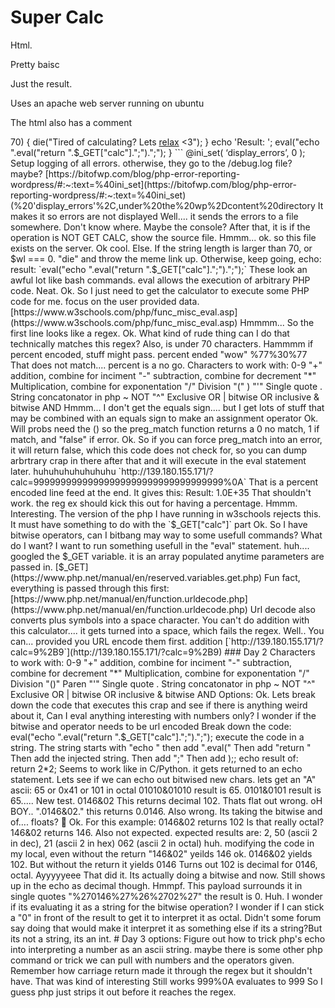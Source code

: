 # Super Calc

Html.

Pretty baisc

Just the result.

Uses an apache web server running on ubuntu

The html also has a comment

<!-- Enjoy Tsu's Super Calculator <3, Not Only + - * / but also many other operators <3 <3 <3 -→

Thats not a real html comment... it doesn't have a real ending line....

+-*/ and many other operators

Can I get it to overflow?

Whats the overflow for a double?

2,147,483,647

Overflow gives me a new result:

Its a youtube video

Nice. Its a meme

Its got an open ssh port.

So thats cool

The html comments say this is "Tsu's calculator.

Too bad there is no ssl or dns, no other names...

This took awhile.

[http://139.180.155.171/?calc=<2,147,483,647](http://139.180.155.171/?calc=%3C2,147,483,647)

Hitting it with no param gives me this:

[`http://139.180.155.171/](http://139.180.155.171/)?`

```jsx
<!-- Enjoy Tsu's Super Calculator <3, Not Only + - * / but also many other operators <3 <3 <3 -->

<?php

ini_set("display_errors", 0);

if(!isset($_GET["calc"])) 
{
    show_source(__FILE__);
}
else
{
    $wl = preg_match('/^[0-9\+\-\*\/\(\)\'\.\~\^\|\&]+$/i', $_GET["calc"]);
    if($wl === 0 || strlen($_GET["calc"]) > 70) {
        die("Tired of calculating? Lets <a href='https://www.youtube.com/watch?v=wDe_aCyf4aE' target=_blank >relax</a> <3");
    }
    echo 'Result: ';
    eval("echo ".eval("return ".$_GET["calc"].";").";");
}
```

@ini_set( ‘display_errors’, 0 );

Setup logging of all errors.

otherwise, they go to the /debug.log file?

maybe?

[https://bitofwp.com/blog/php-error-reporting-wordpress/#:~:text=%40ini_set](https://bitofwp.com/blog/php-error-reporting-wordpress/#:~:text=%40ini_set)(%20'display_errors'%2C,under%20the%20wp%2Dcontent%20directory

It makes it so errors are not displayed

Well.... it sends the errors to a file somewhere. Don't know where. Maybe the console?

After that, it is if the operation is NOT GET CALC, show the source file.

Hmmm... ok. so this file exists on the server. Ok cool.

Else.

If the string length is  larger than 70, or $wl === 0.  "die" and throw the meme link up.

Otherwise, keep going, 

echo: result:

`eval("echo ".eval("return ".$_GET["calc"].";").";");`

These look an awful lot like bash commands.

eval allows the execution of arbitrary PHP code.

Neat.

Ok.

So I just need to get the calculator to execute some PHP code for me.

focus on the user provided data.

[https://www.w3schools.com/php/func_misc_eval.asp](https://www.w3schools.com/php/func_misc_eval.asp)

Hmmmm...

So the first line looks like a regex.

Ok. What kind of rude thing can I do that technically matches this regex?

Also, is under 70 characters.

Hammmm if percent encoded, stuff might pass.

percent ended "wow"

%77%30%77

That does not match.... percent is a no go.

Characters to work with:

0-9

"+" 

addition, combine for inciment

"-" 

subtraction, combine for decrement

"*"

Multiplication, combine for exponentation

"/"

Division

"("

)

"'"

Single quote

.

String concatonator in php

~

NOT

"^"

Exclusive OR

|

bitwise OR inclusive

& 

bitwise AND

Hmmm... I don't get the equals sign.... but I get lots of stuff that may be combined with an equals sign to make an assignment operator

Ok. Will probs need the ()

so the preg_match function returns a 0 no match, 1 if match, and "false" if error.

Ok. So if you can force preg_match into an error, it will return false, which this code does not check for, so you can dump arbrtrary crap in there after that and it will execute in the eval statement later.

huhuhuhuhuhuhuhu

`http://139.180.155.171/?calc=99999999999999999999999999999999999%0A`

That is a percent encoded line feed at the end.

It gives this:

Result: 1.0E+35

That shouldn't work.

the reg ex should kick this out for having a percentage.

Hmmm.

Interesting. The version of the php I have running in w3schools rejects this.

It must have something to do with the 

`$_GET["calc"]` part

Ok. So I have bitwise operators, can I bitbang may way to some usefull commands?

What do I want?

I want to run something usefull in the "eval" statement. 

huh....

googled the $_GET variable.

it is an array populated anytime parameters are passed in.

[$_GET](https://www.php.net/manual/en/reserved.variables.get.php)

Fun fact, everything is passed through this first:

[https://www.php.net/manual/en/function.urldecode.php](https://www.php.net/manual/en/function.urldecode.php)

Url decode also converts plus symbols into a space character.

You can't do addition with this calculator.... it gets turned into a space, which fails the regex.

Well.. You can... provided you URL encode them first.

addition

[`http://139.180.155.171/?calc=9%2B9`](http://139.180.155.171/?calc=9%2B9)

### Day 2

Characters to work with:

0-9

"+" 

addition, combine for inciment

"-" 

subtraction, combine for decrement

"*"

Multiplication, combine for exponentation

"/"

Division

"()"

Paren

"'"

Single quote

.

String concatonator in php

~

NOT

"^"

Exclusive OR

|

bitwise OR inclusive

& 

bitwise AND

Options:

Ok. Lets break down the code that executes this crap and see if there is anything weird about it,

Can I eval anything interesting with numbers only?

I wonder if the bitwise and operator needs to be url encoded

Break down the code:

eval("echo ".eval("return ".$_GET["calc"].";").";");

execute the code in a string.

The string starts with "echo "

then add ".eval("

Then add "return "

Then add the injected string.

Then add ";"

Then add );;

echo result of:

return 2*2;

Seems to work like in C/Python. 

it gets returned to an echo statement.

Lets see if we can echo out bitwised new chars.

lets get an "A"

ascii: 65 or 0x41 or 101 in octal

01010&01010

result is 65.

0101&0101

result is 65.....

New test.

0146&02

This returns decimal 102. 

Thats flat out wrong.

oH BOY..

".0146&02."

this returns 0.0146.

Also wrong.

Its taking the bitwise and of.... floats?

🤮

Ok. For this example:

0146&02

returns 102

Is that really octal?

146&02 returns

146.

Also not expected.

expected results are:

2, 50 (ascii 2 in dec), 21 (ascii 2 in hex) 062 (ascii 2 in octal)

huh.

modifying the code in my local,

even without the return "146&02" yeilds 146

ok.

0146&02

yields 102.

But without the return it yields 0146

Turns out 102 is decimal for 0146, octal. 

Ayyyyyeee

That did it.

Its actually doing a bitwise and now.

Still shows up in the echo as decimal though. Hmmpf.

This payload surrounds it in single quotes

"%270146%27%26%2702%27"

the result is 0.

Huh.

I wonder if its evaluating it as a string for the bitwise operation?

I wonder if I can stick a "0" in front of the result to get it to interpret it as octal.

Didn't some forum say doing that would make it interpret it as something else if its a string?But its not a string, its an int.

# Day 3

options:

Figure out how to trick php's echo into interpreting a number as an ascii string.

maybe there is some other php command or trick we can pull with numbers and the operators given. 

Remember how carriage return made it through the regex but it shouldn't have. That was kind of interesting

Still works

999%0A

evaluates to 999

So I guess php just strips it out before it reaches the regex.